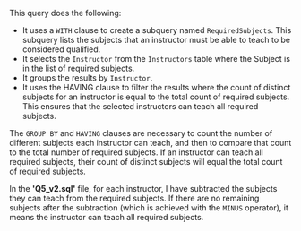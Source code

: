 This query does the following:

- It uses a `WITH` clause to create a subquery named `RequiredSubjects`. This subquery lists the subjects that an instructor must be able to teach to be considered qualified.
- It selects the `Instructor` from the `Instructors` table where the Subject is in the list of required subjects.
- It groups the results by `Instructor`.
- It uses the HAVING clause to filter the results where the count of distinct subjects for an instructor is equal to the total count of required subjects. This ensures that the selected instructors can teach all required subjects.

The `GROUP BY` and `HAVING` clauses are necessary to count the number of different subjects each instructor can teach, and then to compare that count to the total number of required subjects. If an instructor can teach all required subjects, their count of distinct subjects will equal the total count of required subjects.

In the **'Q5_v2.sql'** file, for each instructor, I have subtracted the subjects they can teach from the required subjects. If there are no remaining subjects after the subtraction (which is achieved with the `MINUS` operator), it means the instructor can teach all required subjects.